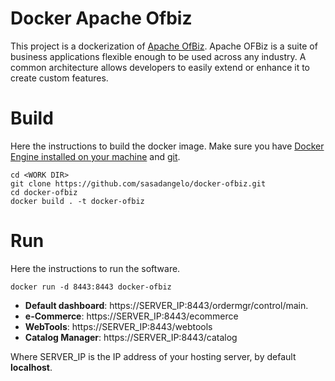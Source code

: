 # Docker Apache Ofbiz

This project is a dockerization of [Apache OfBiz](https://ofbiz.apache.org/). Apache OFBiz is a suite of business applications flexible enough to be used across any industry. A common architecture allows developers to easily extend or enhance it to create custom features.

# Build

Here the instructions to build the docker image. Make sure you have [Docker Engine installed on your machine](https://docs.docker.com/engine/install/) and [git](https://git-scm.com/book/en/v2/Getting-Started-Installing-Git).

```
cd <WORK DIR>
git clone https://github.com/sasadangelo/docker-ofbiz.git
cd docker-ofbiz
docker build . -t docker-ofbiz
```

# Run

Here the instructions to run the software.

```
docker run -d 8443:8443 docker-ofbiz
```

* **Default dashboard**: https://SERVER_IP:8443/ordermgr/control/main. 
* **e-Commerce**: https://SERVER_IP:8443/ecommerce
* **WebTools**: https://SERVER_IP:8443/webtools
* **Catalog Manager**: https://SERVER_IP:8443/catalog

Where SERVER_IP is the IP address of your hosting server, by default **localhost**.

